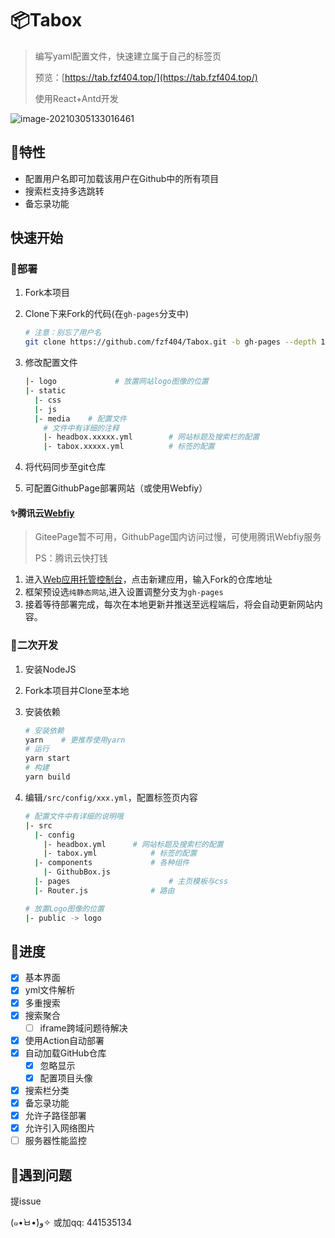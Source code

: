 #  📦Tabox

> 编写yaml配置文件，快速建立属于自己的标签页
>
> 预览：[https://tab.fzf404.top/](https://tab.fzf404.top/)
>
> 使用React+Antd开发

![image-20210305133016461](https://gitee.com/nmdfzf404/Image-hosting/raw/master/2021/20210621104207.png)

## 🚖特性

- 配置用户名即可加载该用户在Github中的所有项目
- 搜索栏支持多选跳转
- 备忘录功能

## 快速开始

### 🚀部署

1. Fork本项目
2. Clone下来Fork的代码(在`gh-pages`分支中)

    ```bash
    # 注意：别忘了用户名
    git clone https://github.com/fzf404/Tabox.git -b gh-pages --depth 1
    ```

3. 修改配置文件

    ```bash
    |- logo				# 放置网站logo图像的位置
    |- static
      |- css
      |- js
      |- media    # 配置文件
        # 文件中有详细的注释
        |- headbox.xxxxx.yml		# 网站标题及搜索栏的配置
        |- tabox.xxxxx.yml			# 标签的配置
    ```

4. 将代码同步至git仓库

5. 可配置GithubPage部署网站（或使用Webfiy）

#### ✨腾讯云[Webfiy](https://webify.cloudbase.net/)

> GiteePage暂不可用，GithubPage国内访问过慢，可使用腾讯Webfiy服务
>
> PS：腾讯云快打钱

1. 进入[Web应用托管控制台](https://console.cloud.tencent.com/webify/)，点击新建应用，输入Fork的仓库地址
2. 框架预设选`纯静态网站`,进入设置调整分支为`gh-pages`
3. 接着等待部署完成，每次在本地更新并推送至远程端后，将会自动更新网站内容。

### 🚕二次开发

1. 安装NodeJS
2. Fork本项目并Clone至本地
3. 安装依赖

    ```bash
    # 安装依赖
    yarn	# 更推荐使用yarn
    # 运行
    yarn start
    # 构建
    yarn build
    ```

4. 编辑`/src/config/xxx.yml`，配置标签页内容

    ```bash
    # 配置文件中有详细的说明哦
    |- src
      |- config
        |- headbox.yml		# 网站标题及搜索栏的配置
        |- tabox.yml			# 标签的配置
      |- components				# 各种组件
        |- GithubBox.js
      |- pages						# 主页模板与css
      |- Router.js				# 路由

    # 放置Logo图像的位置
    |- public -> logo

    ```


## 🚟进度

- [x] 基本界面
- [x] yml文件解析
- [x] 多重搜索
- [x] 搜索聚合 
  - [ ] iframe跨域问题待解决
- [x] 使用Action自动部署
- [x] 自动加载GitHub仓库
  - [x] 忽略显示
  - [x] 配置项目头像
- [x] 搜索栏分类
- [x] 备忘录功能
- [x] 允许子路径部署
- [x] 允许引入网络图片
- [ ]  服务器性能监控

## 🚨遇到问题

提issue

(๑•̀ㅂ•́)و✧  或加qq: 441535134 

